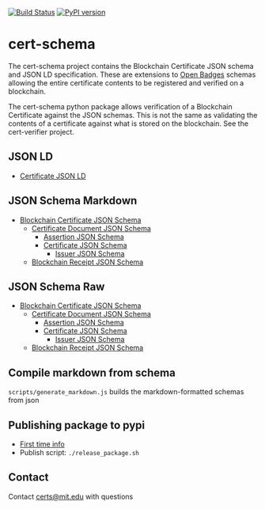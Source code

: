 [![Build Status](https://travis-ci.org/blockchain-certificates/cert-schema.svg?branch=master)](https://travis-ci.org/blockchain-certificates/cert-schema)
[![PyPI version](https://badge.fury.io/py/cert-schema.svg)](https://badge.fury.io/py/cert-schema)

# cert-schema

The cert-schema project contains the Blockchain Certificate JSON schema and JSON LD specification.
These are extensions to [Open Badges](http://openbadges.org/) schemas allowing the entire
certificate contents to be registered and verified on a blockchain.

The cert-schema python package allows verification of a Blockchain Certificate against the JSON
schemas. This is not the same as validating the contents of a certificate against what is stored
on the blockchain. See the cert-verifier project.


## JSON LD

- [Certificate JSON LD](cert_schema/schema/certificate/1.2/context.json)

## JSON Schema Markdown

- [Blockchain Certificate JSON Schema](docs/1.2/blockchain-certificate-1.2.md)
  - [Certificate Document JSON Schema](docs/1.2/certificate-document-1.2.md)  
    - [Assertion JSON Schema](docs/1.2/assertion-1.2.md)
    - [Certificate JSON Schema](docs/1.2/certificate-1.2.md)
        - [Issuer JSON Schema](docs/1.2/issuer-1.2.md) 
  - [Blockchain Receipt JSON Schema](docs/1.2/blockchain-receipt-1.2.md)

## JSON Schema Raw

- [Blockchain Certificate JSON Schema](cert_schema/schema/certificate/1.2/blockchain-certificate-1.2.json)
  - [Certificate Document JSON Schema](cert_schema/schema/certificate/1.2/certificate-document-1.2.json)  
    - [Assertion JSON Schema](cert_schema/schema/certificate/1.2/assertion-1.2.json)
    - [Certificate JSON Schema](cert_schema/schema/certificate/1.2/certificate-1.2.json)
        - [Issuer JSON Schema](cert_schema/schema/certificate/1.2/issuer-1.2.json) 
  - [Blockchain Receipt JSON Schema](cert_schema/schema/certificate/1.2/blockchain-receipt-1.2.json)


## Compile markdown from schema
`scripts/generate_markdown.js` builds the markdown-formatted schemas from json

## Publishing package to pypi
- [First time info](http://peterdowns.com/posts/first-time-with-pypi.html)
- Publish script: `./release_package.sh`


## Contact

Contact [certs@mit.edu](mailto:certs@mit.edu) with questions

